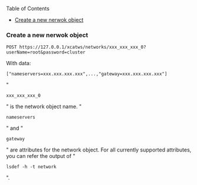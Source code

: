<!-- START doctoc generated TOC please keep comment here to allow auto update -->
<!-- DON'T EDIT THIS SECTION, INSTEAD RE-RUN doctoc TO UPDATE -->
Table of Contents

- [Create a new nerwok object](#create-a-new-nerwok-object)

<!-- END doctoc generated TOC please keep comment here to allow auto update -->

### Create a new nerwok object
    
    POST https://127.0.0.1/xcatws/networks/xxx_xxx_xxx_0?userName=root&password=cluster

With data:  

    
    ["nameservers=xxx.xxx.xxx.xxx",...,"gateway=xxx.xxx.xxx.xxx"]

"
    
    xxx_xxx_xxx_0

" is the network object name. "
    
    nameservers

" and "
    
    gateway

" are attributes for the network object. For all currently supported attributes, you can refer the output of "
    
    lsdef -h -t network

".
